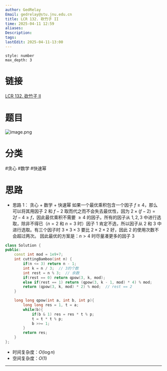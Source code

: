 ```yaml
---
author: GedRelay
Email: gedrelay@stu.jnu.edu.cn
title: LCR 132. 砍竹子 II
time: 2025-04-11 12:59
aliases: 
Description: 
tags: 
lastEdit: 2025-04-11-13:00
---
```


```toc
style: number
max_depth: 3
```

# 链接
[LCR 132. 砍竹子 II](https://leetcode.cn/problems/jian-sheng-zi-ii-lcof/) 

# 题目
![image.png](https://ged-pic-bed.oss-cn-guangzhou.aliyuncs.com/img/202504111259263.png)


# 分类
#贪心 #数学 #快速幂 

# 思路
- 思路 1：
贪心 + 数学 + 快速幂
如果一个最优乘积包含一个因子 ${f\geq 4 }$，那么可以将其用因子 ${2 }$ 和 ${f-2 }$ 取而代之而不会失去最优性，因为 ${2\times \left( f-2 \right) =2f-4\geq f }$，因此最优乘积不需要 ${\geq 4 }$ 的因子。所有的因子从 ${1,2,3 }$ 中进行选取，除非不得已（${n=2 }$ 和 ${n=3 }$ 时）因子 ${1 }$ 肯定不选，所以因子从 ${2 }$ 和 ${3 }$ 中进行选取。有三个因子时 ${3\times 3\times 3 }$ 要比 ${2\times 2\times 2 }$ 好，因此 ${2 }$ 的使用次数不会超过两次。
因此最优的方案是：${n>4 }$ 时尽量凑更多的因子 ${3 }$ 

```cpp
class Solution {
public:
    const int mod = 1e9+7;
    int cuttingBamboo(int n) {
        if(n <= 3) return n - 1;
        int k = n / 3;  // 3的个数
        int rest = n % 3;  // 余数
        if(rest == 0) return qpow(3, k, mod);
        else if(rest == 1) return (qpow(3, k - 1, mod) * 4) % mod;
        return (qpow(3, k, mod) * 2) % mod;  // rest == 2
    }

    long long qpow(int a, int b, int p){
        long long res = 1, t = a;
        while(b){
            if(b & 1) res = res * t % p;
            t = t * t % p;
            b >>= 1;
        }
        return res;
    }
};
```


- 时间复杂度：${O\left( \log n \right)  }$ 
- 空间复杂度：${O\left( 1 \right)  }$ 


---


